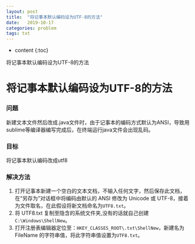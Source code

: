 ```yaml
---
layout: post
title:  "将记事本默认编码设为UTF-8的方法"
date:   2019-10-17
categories: problem
tags: txt
---
```


* content
{:toc}

将记事本默认编码设为UTF-8的方法









# 将记事本默认编码设为UTF-8的方法
### 问题
新建文本文件然后改成.java文件时，由于记事本的编码方式默认为ANSI，导致用sublime等编译器编写完成后，在终端运行java文件会出现乱码。

### 目标
将记事本默认编码改成utf8

### 解决方法
1. 打开记事本新建一个空白的文本文档，不输入任何文字，然后保存此文档，在“另存为”对话框中将编码由默认的 ANSI 修改为 Unicode 或 UTF-8，接着为文件取名，在此假设将新文档命名为`UTF8.txt`。
2. 将 UTF8.txt 复制至隐含的系统文件夹,没有的话就自己创建`C:\Windows\ShellNew`。
3. 打开注册表编辑器定位至：`HKEY_CLASSES_ROOT\.txt\ShellNew`，新建名为 FileName 的字符串值，将此字符串值设置为`UTF8.txt`。










